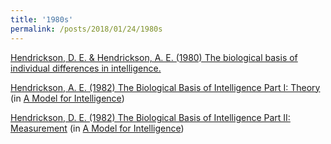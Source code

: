 ```yaml
---
title: '1980s'
permalink: /posts/2018/01/24/1980s
---
```


[Hendrickson, D. E. & Hendrickson, A. E. (1980) The biological basis of individual differences in intelligence.](https://doi.org/10.1016/0191-8869(80)90003-3)

[Hendrickson, A. E. (1982) The Biological Basis of Intelligence Part I: Theory](https://doi.org/10.1007/978-3-642-68664-1_6) (in [A Model for Intelligence](https://www.amazon.co.uk/Model-Intelligence-Hans-J-Eysenck/dp/3642686664/))

[Hendrickson, D. E. (1982) The Biological Basis of Intelligence Part II: Measurement](https://doi.org/10.1007/978-3-642-68664-1_7) (in [A Model for Intelligence](https://www.amazon.co.uk/Model-Intelligence-Hans-J-Eysenck/dp/3642686664/))
